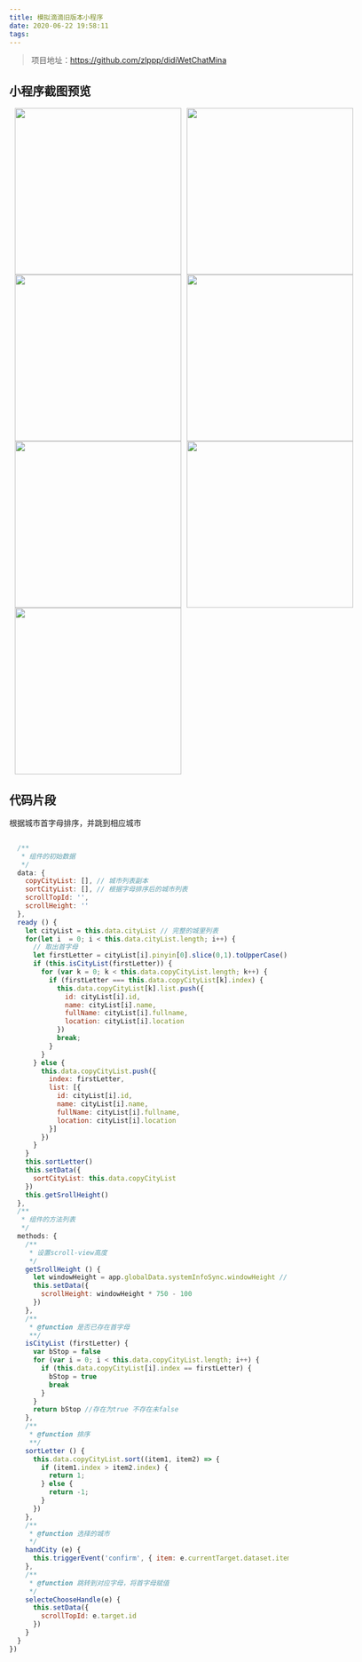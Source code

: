 ```yaml
---
title: 模拟滴滴旧版本小程序
date: 2020-06-22 19:58:11
tags:
---
```


> 项目地址：https://github.com/zlppp/didiWetChatMina

## 小程序截图预览

<div style="display: flex;justify-content: flex-start">
  <img src="/zlpBlog/images/didiTaxi/img1.jpg"  style="width: 300px;margin-left: 10px;" />
  <img src="/zlpBlog/images/didiTaxi/img2.jpg"  style="width: 300px;margin-left: 10px;" />
</div>
<div style="display: flex;justify-content: flex-start">
  <img src="/zlpBlog/images/didiTaxi/img3.jpg"  style="width: 300px;margin-left: 10px;" />
  <img src="/zlpBlog/images/didiTaxi/img4.jpg"  style="width: 300px;margin-left: 10px;" />
</div>
<div style="display: flex;justify-content: flex-start">
  <img src="/zlpBlog/images/didiTaxi/img5.jpg"  style="width: 300px;margin-left: 10px;" />
  <img src="/zlpBlog/images/didiTaxi/img6.jpg"  style="width: 300px;margin-left: 10px;" />
</div>
<div style="display: flex;justify-content: flex-start">
  <img src="/zlpBlog/images/didiTaxi/img7.jpg"  style="width: 300px;margin-left: 10px;" />
</div>

## 代码片段
根据城市首字母排序，并跳到相应城市
```javascript
  
  /**
   * 组件的初始数据
   */
  data: {
    copyCityList: [], // 城市列表副本 
    sortCityList: [], // 根据字母排序后的城市列表
    scrollTopId: '',
    scrollHeight: ''
  },
  ready () {
    let cityList = this.data.cityList // 完整的城里列表
    for(let i  = 0; i < this.data.cityList.length; i++) {
      // 取出首字母
      let firstLetter = cityList[i].pinyin[0].slice(0,1).toUpperCase()
      if (this.isCityList(firstLetter)) {
        for (var k = 0; k < this.data.copyCityList.length; k++) {
          if (firstLetter === this.data.copyCityList[k].index) {
            this.data.copyCityList[k].list.push({
              id: cityList[i].id,
              name: cityList[i].name,
              fullName: cityList[i].fullname,
              location: cityList[i].location
            })
            break;
          }
        }
      } else {
        this.data.copyCityList.push({
          index: firstLetter,
          list: [{
            id: cityList[i].id,
            name: cityList[i].name,
            fullName: cityList[i].fullname,
            location: cityList[i].location
          }]
        })
      }
    }
    this.sortLetter()
    this.setData({
      sortCityList: this.data.copyCityList
    })
    this.getSrollHeight()
  },
  /**
   * 组件的方法列表
   */
  methods: {
    /**
     * 设置scroll-view高度
     */
    getSrollHeight () {
      let windowHeight = app.globalData.systemInfoSync.windowHeight // 屏幕的高度
      this.setData({
        scrollHeight: windowHeight * 750 - 100
      })
    },
    /**
     * @function 是否已存在首字母
     **/
    isCityList (firstLetter) {
      var bStop = false
      for (var i = 0; i < this.data.copyCityList.length; i++) {
        if (this.data.copyCityList[i].index == firstLetter) {
          bStop = true
          break
        }
      }
      return bStop //存在为true 不存在未false
    },
    /**
     * @function 排序
     **/
    sortLetter () {
      this.data.copyCityList.sort((item1, item2) => {
        if (item1.index > item2.index) {
          return 1;
        } else {
          return -1;
        }
      })
    },
    /**
     * @function 选择的城市
     */
    handCity (e) {
      this.triggerEvent('confirm', { item: e.currentTarget.dataset.item })
    },
    /**
     * @function 跳转到对应字母，将首字母赋值
     */
    selecteChooseHandle(e) {
      this.setData({
        scrollTopId: e.target.id
      })
    }
  }
})
```
